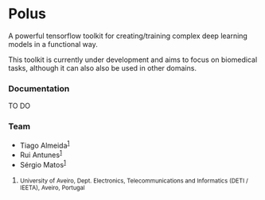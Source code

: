 # Polus

A powerful tensorflow toolkit for creating/training complex deep learning models in a functional way.

This toolkit is currently under development and aims to focus on biomedical tasks, although it can also also be used in other domains.

### Documentation

TO DO

### Team
  * Tiago Almeida<sup id="a1">[1](#f1)</sup>
  * Rui Antunes<sup id="a1">[1](#f1)</sup>
  * Sérgio Matos<sup id="a1">[1](#f1)</sup>

1. <small id="f1"> University of Aveiro, Dept. Electronics, Telecommunications and Informatics (DETI / IEETA), Aveiro, Portugal </small>